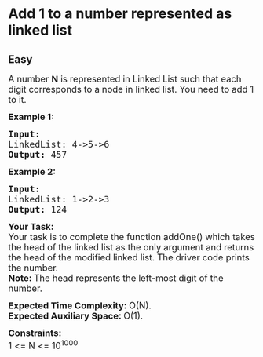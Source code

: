 # Add 1 to a number represented as linked list
## Easy 
<div class="problem-statement">
                <p></p><p><span style="font-size:18px">A number&nbsp;<strong>N</strong>&nbsp;is represented in Linked List such that each digit corresponds to a node in linked list. You need to add 1 to it.</span></p>

<p><span style="font-size:18px"><strong>Example 1:</strong></span></p>

<pre style="position: relative;"><span style="font-size:18px"><strong>Input:
</strong>LinkedList: 4-&gt;5-&gt;6
<strong>Output: </strong>457&nbsp;</span>
<div class="open_grepper_editor" title="Edit &amp; Save To Grepper"></div></pre>

<p><span style="font-size:18px"><strong>Example 2:</strong></span></p>

<pre style="position: relative;"><span style="font-size:18px"><strong>Input:
</strong>LinkedList: 1-&gt;2-&gt;3
<strong>Output: </strong>124&nbsp;</span><div class="open_grepper_editor" title="Edit &amp; Save To Grepper"></div></pre>

<p><span style="font-size:18px"><strong>Your Task:</strong><br>
Your task is to complete the function addOne() which takes the head of the linked list as the only argument and returns the head of the modified linked list. The driver code prints the number.<br>
<strong>Note:&nbsp;</strong>The head represents the left-most digit of the number.</span></p>

<p><span style="font-size:18px"><strong>Expected Time Complexity:&nbsp;</strong>O(N).<br>
<strong>Expected Auxiliary Space:&nbsp;</strong>O(1).</span></p>

<p><span style="font-size:18px"><strong>Constraints:</strong><br>
1 &lt;= N &lt;= 10<sup>1000</sup></span></p>
 <p></p>
            </div>